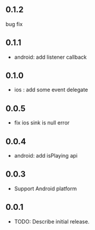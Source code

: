 ## 0.1.2

bug fix

## 0.1.1

* android: add listener callback

## 0.1.0

* ios : add some event delegate

## 0.0.5

* fix ios sink is null error

## 0.0.4
* android: add isPlaying api

## 0.0.3
* Support Android platform

## 0.0.1

* TODO: Describe initial release.
